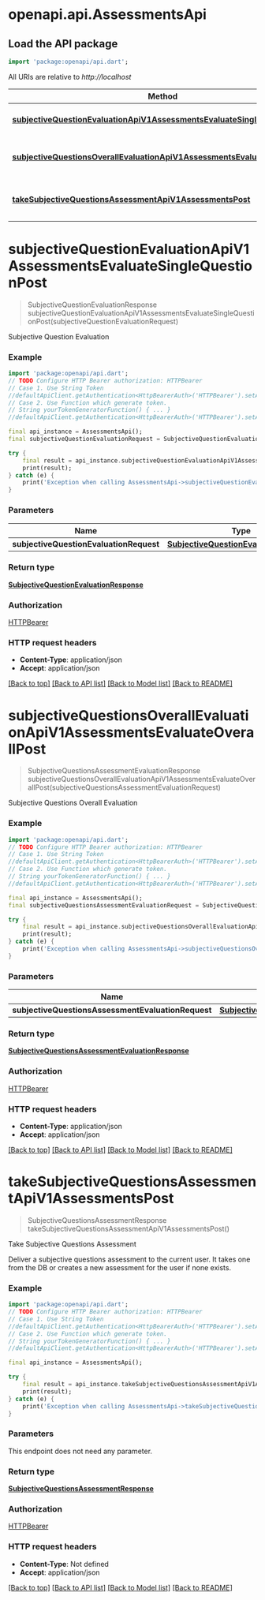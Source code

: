 # openapi.api.AssessmentsApi

## Load the API package
```dart
import 'package:openapi/api.dart';
```

All URIs are relative to *http://localhost*

Method | HTTP request | Description
------------- | ------------- | -------------
[**subjectiveQuestionEvaluationApiV1AssessmentsEvaluateSingleQuestionPost**](AssessmentsApi.md#subjectivequestionevaluationapiv1assessmentsevaluatesinglequestionpost) | **POST** /api/v1/assessments/evaluate/single_question | Subjective Question Evaluation
[**subjectiveQuestionsOverallEvaluationApiV1AssessmentsEvaluateOverallPost**](AssessmentsApi.md#subjectivequestionsoverallevaluationapiv1assessmentsevaluateoverallpost) | **POST** /api/v1/assessments/evaluate/overall | Subjective Questions Overall Evaluation
[**takeSubjectiveQuestionsAssessmentApiV1AssessmentsPost**](AssessmentsApi.md#takesubjectivequestionsassessmentapiv1assessmentspost) | **POST** /api/v1/assessments | Take Subjective Questions Assessment


# **subjectiveQuestionEvaluationApiV1AssessmentsEvaluateSingleQuestionPost**
> SubjectiveQuestionEvaluationResponse subjectiveQuestionEvaluationApiV1AssessmentsEvaluateSingleQuestionPost(subjectiveQuestionEvaluationRequest)

Subjective Question Evaluation

### Example
```dart
import 'package:openapi/api.dart';
// TODO Configure HTTP Bearer authorization: HTTPBearer
// Case 1. Use String Token
//defaultApiClient.getAuthentication<HttpBearerAuth>('HTTPBearer').setAccessToken('YOUR_ACCESS_TOKEN');
// Case 2. Use Function which generate token.
// String yourTokenGeneratorFunction() { ... }
//defaultApiClient.getAuthentication<HttpBearerAuth>('HTTPBearer').setAccessToken(yourTokenGeneratorFunction);

final api_instance = AssessmentsApi();
final subjectiveQuestionEvaluationRequest = SubjectiveQuestionEvaluationRequest(); // SubjectiveQuestionEvaluationRequest | 

try {
    final result = api_instance.subjectiveQuestionEvaluationApiV1AssessmentsEvaluateSingleQuestionPost(subjectiveQuestionEvaluationRequest);
    print(result);
} catch (e) {
    print('Exception when calling AssessmentsApi->subjectiveQuestionEvaluationApiV1AssessmentsEvaluateSingleQuestionPost: $e\n');
}
```

### Parameters

Name | Type | Description  | Notes
------------- | ------------- | ------------- | -------------
 **subjectiveQuestionEvaluationRequest** | [**SubjectiveQuestionEvaluationRequest**](SubjectiveQuestionEvaluationRequest.md)|  | 

### Return type

[**SubjectiveQuestionEvaluationResponse**](SubjectiveQuestionEvaluationResponse.md)

### Authorization

[HTTPBearer](../README.md#HTTPBearer)

### HTTP request headers

 - **Content-Type**: application/json
 - **Accept**: application/json

[[Back to top]](#) [[Back to API list]](../README.md#documentation-for-api-endpoints) [[Back to Model list]](../README.md#documentation-for-models) [[Back to README]](../README.md)

# **subjectiveQuestionsOverallEvaluationApiV1AssessmentsEvaluateOverallPost**
> SubjectiveQuestionsAssessmentEvaluationResponse subjectiveQuestionsOverallEvaluationApiV1AssessmentsEvaluateOverallPost(subjectiveQuestionsAssessmentEvaluationRequest)

Subjective Questions Overall Evaluation

### Example
```dart
import 'package:openapi/api.dart';
// TODO Configure HTTP Bearer authorization: HTTPBearer
// Case 1. Use String Token
//defaultApiClient.getAuthentication<HttpBearerAuth>('HTTPBearer').setAccessToken('YOUR_ACCESS_TOKEN');
// Case 2. Use Function which generate token.
// String yourTokenGeneratorFunction() { ... }
//defaultApiClient.getAuthentication<HttpBearerAuth>('HTTPBearer').setAccessToken(yourTokenGeneratorFunction);

final api_instance = AssessmentsApi();
final subjectiveQuestionsAssessmentEvaluationRequest = SubjectiveQuestionsAssessmentEvaluationRequest(); // SubjectiveQuestionsAssessmentEvaluationRequest | 

try {
    final result = api_instance.subjectiveQuestionsOverallEvaluationApiV1AssessmentsEvaluateOverallPost(subjectiveQuestionsAssessmentEvaluationRequest);
    print(result);
} catch (e) {
    print('Exception when calling AssessmentsApi->subjectiveQuestionsOverallEvaluationApiV1AssessmentsEvaluateOverallPost: $e\n');
}
```

### Parameters

Name | Type | Description  | Notes
------------- | ------------- | ------------- | -------------
 **subjectiveQuestionsAssessmentEvaluationRequest** | [**SubjectiveQuestionsAssessmentEvaluationRequest**](SubjectiveQuestionsAssessmentEvaluationRequest.md)|  | 

### Return type

[**SubjectiveQuestionsAssessmentEvaluationResponse**](SubjectiveQuestionsAssessmentEvaluationResponse.md)

### Authorization

[HTTPBearer](../README.md#HTTPBearer)

### HTTP request headers

 - **Content-Type**: application/json
 - **Accept**: application/json

[[Back to top]](#) [[Back to API list]](../README.md#documentation-for-api-endpoints) [[Back to Model list]](../README.md#documentation-for-models) [[Back to README]](../README.md)

# **takeSubjectiveQuestionsAssessmentApiV1AssessmentsPost**
> SubjectiveQuestionsAssessmentResponse takeSubjectiveQuestionsAssessmentApiV1AssessmentsPost()

Take Subjective Questions Assessment

Deliver a subjective questions assessment to the current user.  It takes one from the DB or creates a new assessment for the user if none exists.

### Example
```dart
import 'package:openapi/api.dart';
// TODO Configure HTTP Bearer authorization: HTTPBearer
// Case 1. Use String Token
//defaultApiClient.getAuthentication<HttpBearerAuth>('HTTPBearer').setAccessToken('YOUR_ACCESS_TOKEN');
// Case 2. Use Function which generate token.
// String yourTokenGeneratorFunction() { ... }
//defaultApiClient.getAuthentication<HttpBearerAuth>('HTTPBearer').setAccessToken(yourTokenGeneratorFunction);

final api_instance = AssessmentsApi();

try {
    final result = api_instance.takeSubjectiveQuestionsAssessmentApiV1AssessmentsPost();
    print(result);
} catch (e) {
    print('Exception when calling AssessmentsApi->takeSubjectiveQuestionsAssessmentApiV1AssessmentsPost: $e\n');
}
```

### Parameters
This endpoint does not need any parameter.

### Return type

[**SubjectiveQuestionsAssessmentResponse**](SubjectiveQuestionsAssessmentResponse.md)

### Authorization

[HTTPBearer](../README.md#HTTPBearer)

### HTTP request headers

 - **Content-Type**: Not defined
 - **Accept**: application/json

[[Back to top]](#) [[Back to API list]](../README.md#documentation-for-api-endpoints) [[Back to Model list]](../README.md#documentation-for-models) [[Back to README]](../README.md)


